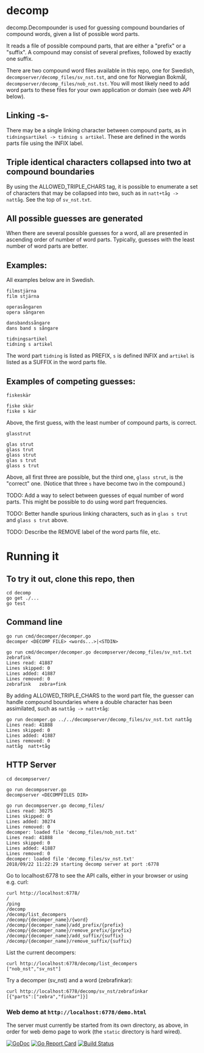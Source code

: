 # decomp
decomp.Decompounder is used for guessing compound boundaries of compound words, given a list of possible word parts.

It reads a file of possible compound parts, that are either a "prefix" or a "suffix". A compound may consist of several prefixes, followed by exactly one suffix.

There are two compound word files available in this repo, one for Swedish, `decompserver/decomp_files/sv_nst.tst`, and one for Norwegian Bokmål, `decompserver/decomp_files/nob_nst.tst`. You will most likely need to add word parts to these files for your own application or domain (see web API below).

## Linking -s-

There may be a single linking character between compound parts, as in `tidningsartikel -> tidning s artikel`. These are defined in the words parts file using the INFIX label.


## Triple identical characters collapsed into two at compound boundaries

By using the ALLOWED_TRIPLE_CHARS tag, it is possible to enumerate a set of characters that may be collapsed into two, such as in `natt+tåg -> nattåg`. 
See the top of `sv_nst.txt`.

## All possible guesses are generated

When there are several possible guesses for a word, all are presented in ascending order of number of word parts. Typically, guesses with the least number of word parts are better.


## Examples:

All examples below are in Swedish.

    filmstjärna
    film stjärna

    operasångaren
    opera sångaren

    dansbandssångare
    dans band s sångare

    tidningsartikel
    tidning s artikel    

The word part `tidning` is listed as  PREFIX, `s` is defined INFIX and `artikel` is listed as a SUFFIX in the word parts file.


## Examples of competing guesses:

    fiskeskär

    fiske skär
    fiske s kär

Above, the first guess, with the least number of compound parts, is correct.

    glasstrut

    glas strut
    glass trut
    glass strut
    glas s trut
    glass s trut

Above, all first three are possible, but the third one, `glass strut`, is the "correct" one. (Notice that three `s` have become two in the compound.)


TODO: Add a way to select between guesses of equal number of word parts. This might be possible to do using word part frequencies. 

TODO: Better handle spurious linking characters, such as in  `glas s trut` and `glass s trut` above.

TODO: Describe the REMOVE label of the word parts file, etc.

# Running it

## To try it out, clone this repo, then

    cd decomp
    go get ./...
    go test
    

## Command line

    go run cmd/decomper/decomper.go
    decomper <DECOMP FILE> <words...>|<STDIN>

    go run cmd/decomper/decomper.go decompserver/decomp_files/sv_nst.txt zebrafink
    Lines read: 41887
    Lines skipped: 0
    Lines added: 41887
    Lines removed: 0
    zebrafink	zebra+fink


By adding ALLOWED_TRIPLE_CHARS to the word part file, the guesser can handle compound boundaries where a double character has been assimilated, such as `nattåg -> natt+tåg`:

    go run decomper.go ../../decompserver/decomp_files/sv_nst.txt nattåg
    Lines read: 41888
    Lines skipped: 0
    Lines added: 41887
    Lines removed: 0
    nattåg	natt+tåg


## HTTP Server

    cd decompserver/

    go run decompserver.go 
    decompserver <DECOMPFILES DIR>

    go run decompserver.go decomp_files/
    Lines read: 30275
    Lines skipped: 0
    Lines added: 30274
    Lines removed: 0
    decomper: loaded file 'decomp_files/nob_nst.txt'
    Lines read: 41888
    Lines skipped: 0
    Lines added: 41887
    Lines removed: 0
    decomper: loaded file 'decomp_files/sv_nst.txt'
    2018/09/22 11:22:29 starting decomp server at port :6778

 

Go to localhost:6778 to see the API calls, either in your browser or using e.g. curl:

    curl http://localhost:6778/
    /
    /ping
    /decomp
    /decomp/list_decompers
    /decomp/{decomper_name}/{word}
    /decomp/{decomper_name}/add_prefix/{prefix}
    /decomp/{decomper_name}/remove_prefix/{prefix}
    /decomp/{decomper_name}/add_suffix/{suffix}
    /decomp/{decomper_name}/remove_suffix/{suffix}


List the current decompers:

    curl http://localhost:6778/decomp/list_decompers
    ["nob_nst","sv_nst"]


Try a decomper (sv_nst) and a word (zebrafinkar):

    curl http://localhost:6778/decomp/sv_nst/zebrafinkar
    [{"parts":["zebra","finkar"]}]



### Web demo at `http://localhost:6778/demo.html`

The server must currently be started from its own directory, as above, in order for web demo page to work (the `static` directory is hard wired).



[![GoDoc](https://godoc.org/github.com/stts-se/decomp?status.svg)](https://godoc.org/github.com/stts-se/decomp) [![Go Report Card](https://goreportcard.com/badge/github.com/stts-se/decomp)](https://goreportcard.com/report/github.com/stts-se/decomp) [![Build Status](https://travis-ci.org/stts-se/decomp.svg?branch=master)](https://travis-ci.org/stts-se/decomp)
